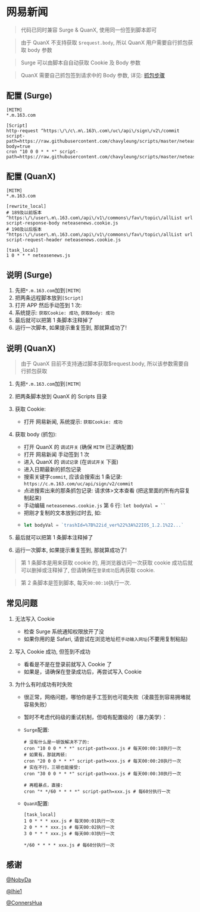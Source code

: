 # 网易新闻

> 代码已同时兼容 Surge & QuanX, 使用同一份签到脚本即可

> 由于 QuanX 不支持获取 `$request.body`, 所以 QuanX 用户需要自行抓包获取 body 参数

> Surge 可以由脚本自自动获取 Cookie 及 Body 参数

> QuanX 需要自己抓包签到请求中的 Body 参数, 详见: [抓包步骤](https://github.com/chavyleung/scripts/tree/master/neteasenews/抓包步骤)

## 配置 (Surge)

```properties
[MITM]
*.m.163.com

[Script]
http-request ^https:\/\/c\.m\.163\.com\/uc\/api\/sign\/v2\/commit script-path=https://raw.githubusercontent.com/chavyleung/scripts/master/neteasenews/neteasenews.cookie.js,requires-body=true
cron "10 0 0 * * *" script-path=https://raw.githubusercontent.com/chavyleung/scripts/master/neteasenews/neteasenews.js
```

## 配置 (QuanX)

```properties
[MITM]
*.m.163.com

[rewrite_local]
# 189及以前版本
^https:\/\/user\.m\.163.com\/api\/v1\/commons\/fav\/topic\/allList url script-response-body neteasenews.cookie.js
# 190及以后版本
^https:\/\/user\.m\.163.com\/api\/v1\/commons\/fav\/topic\/allList url script-request-header neteasenews.cookie.js

[task_local]
1 0 * * * neteasenews.js
```

## 说明 (Surge)

1. 先把`*.m.163.com`加到`[MITM]`
2. 把两条远程脚本放到`[Script]`
3. 打开 APP 然后手动签到 1 次:
4. 系统提示: `获取Cookie: 成功`, `获取Body: 成功`
5. 最后就可以把第 1 条脚本注释掉了
6. 运行一次脚本, 如果提示重复签到, 那就算成功了!

## 说明 (QuanX)

> 由于 QuanX 目前不支持通过脚本获取\$request.body, 所以该参数需要自行抓包获取

1. 先把`*.m.163.com`加到`[MITM]`
2. 把两条脚本放到 QuanX 的 Scripts 目录
3. 获取 Cookie:
   - 打开 网易新闻, 系统提示: `获取Cookie: 成功`
4. 获取 body (抓包):

   - 打开 QuanX 的 `调试开关` (确保 `MITM` 已正确配置)
   - 打开 网易新闻 手动签到 1 次
   - 进入 QuanX 的 `调试记录` (在`调试开关` 下面)
   - 进入日期最新的抓包记录
   - 搜索关键字`commit`, 应该会搜索出 1 条记录: `https://c.m.163.com/uc/api/sign/v2/commit`
   - 点进搜索出来的那条抓包记录: 请求体>文本查看 (把这里面的所有内容复制起来)
   - 手动编辑 `neteasenews.cookie.js` 第 6 行: ` let bodyVal = `` `
   - 把刚才复制的文本放到过时去, 如:
   - ```js
     let bodyVal = `trashId=%7B%22id_ver%22%3A%22IOS_1.2.1%22...`
     ```

5. 最后就可以把第 1 条脚本注释掉了
6. 运行一次脚本, 如果提示重复签到, 那就算成功了!

> 第 1 条脚本是用来获取 cookie 的, 用浏览器访问一次获取 cookie 成功后就可以删掉或注释掉了, 但请确保在`登录成功`后再获取 cookie.

> 第 2 条脚本是签到脚本, 每天`00:00:10`执行一次.

## 常见问题

1. 无法写入 Cookie

   - 检查 Surge 系统通知权限放开了没
   - 如果你用的是 Safari, 请尝试在浏览地址栏`手动输入网址`(不要用复制粘贴)

2. 写入 Cookie 成功, 但签到不成功

   - 看看是不是在登录前就写入 Cookie 了
   - 如果是，请确保在登录成功后，再尝试写入 Cookie

3. 为什么有时成功有时失败

   - 很正常，网络问题，哪怕你是手工签到也可能失败（凌晨签到容易拥堵就容易失败）
   - 暂时不考虑代码级的重试机制，但咱有配置级的（暴力美学）：

   - `Surge`配置:

     ```properties
     # 没有什么是一顿饭解决不了的:
     cron "10 0 0 * * *" script-path=xxx.js # 每天00:00:10执行一次
     # 如果有，那就两顿:
     cron "20 0 0 * * *" script-path=xxx.js # 每天00:00:20执行一次
     # 实在不行，三顿也能接受:
     cron "30 0 0 * * *" script-path=xxx.js # 每天00:00:30执行一次

     # 再粗暴点，直接:
     cron "* */60 * * * *" script-path=xxx.js # 每60分执行一次
     ```

   - `QuanX`配置:

     ```properties
     [task_local]
     1 0 * * * xxx.js # 每天00:01执行一次
     2 0 * * * xxx.js # 每天00:02执行一次
     3 0 * * * xxx.js # 每天00:03执行一次

     */60 * * * * xxx.js # 每60分执行一次
     ```

## 感谢

[@NobyDa](https://github.com/NobyDa)

[@lhie1](https://github.com/lhie1)

[@ConnersHua](https://github.com/ConnersHua)
